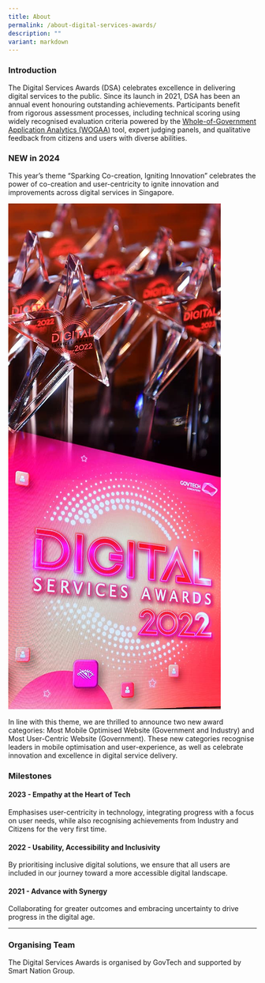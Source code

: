 ```yaml
---
title: About
permalink: /about-digital-services-awards/
description: ""
variant: markdown
---
```

<style type="text/css">
.content h4 {
    color: #B41E8E;
    font-weight: 700;
}
</style>
<div class="row is-multiline">
  <div class="col is-8">
    <h3>Introduction</h3>
    <p>The Digital Services Awards (DSA) celebrates excellence in delivering digital services to the public. Since its launch in 2021, DSA has been an annual event honouring outstanding achievements. Participants benefit from rigorous assessment processes, including technical scoring using widely recognised evaluation criteria powered by the <a target="_blank" aria-label="WOGAA" href="https://wogaa.sg/">Whole-of-Government Application Analytics (WOGAA)</a> tool, expert judging panels, and qualitative feedback from citizens and users with diverse abilities.  </p>
    <h3>NEW in 2024</h3>
		<p>This year’s theme “Sparking Co-creation, Igniting Innovation” celebrates the power of co-creation and user-centricity to ignite innovation and improvements across digital services in Singapore.    </p>
  </div>
  <div class="col is-4"><img alt="Screen with DSA logo and trophies" src="/images/dsa_about.jpg"></div>
  <div class="col is-12">
    <p>In line with this theme, we are thrilled to announce two new award categories: Most Mobile Optimised Website (Government and Industry) and Most User-Centric Website (Government). These new categories recognise leaders in mobile optimisation and user-experience, as well as celebrate innovation and excellence in digital service delivery.</p>
    <h3>Milestones</h3>
      <h4>2023 - Empathy at the Heart of Tech</h4>
      <p>Emphasises user-centricity in technology, integrating progress with a focus on user needs, while also recognising achievements from Industry and Citizens for the very first time.</p>
      <h4>2022 - Usability, Accessibility and Inclusivity</h4>
    <p>By prioritising inclusive digital solutions, we ensure that all users are included in our journey toward a more accessible digital landscape.</p>
    <h4>2021 - Advance with Synergy</h4>
    <p>Collaborating for greater outcomes and embracing uncertainty to drive progress in the digital age.</p>
        <hr>
      <h3>Organising Team</h3>
<p>The Digital Services Awards is organised by GovTech and supported by Smart Nation Group.</p>
  </div>
</div>